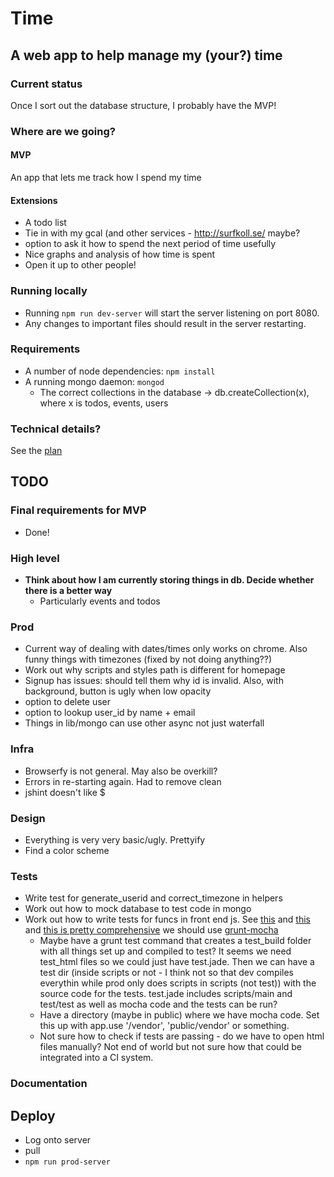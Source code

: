 # Time

## A web app to help manage my (your?) time

### Current status

Once I sort out the database structure, I probably have the MVP!

### Where are we going?

#### MVP
An app that lets me track how I spend my time

#### Extensions
* A todo list
* Tie in with my gcal (and other services - http://surfkoll.se/ maybe?
* option to ask it how to spend the next period of time usefully
* Nice graphs and analysis of how time is spent
* Open it up to other people!

### Running locally

* Running `npm run dev-server` will start the server listening on port 8080.
* Any changes to important files should result in the server restarting.

### Requirements

* A number of node dependencies: `npm install`
* A running mongo daemon: `mongod`
  * The correct collections in the database -> db.createCollection(x), where x is todos, events, users

### Technical details?

See the [plan](plan.md)

## TODO

### Final requirements for MVP
* Done!

### High level
* **Think about how I am currently storing things in db. Decide whether there is a better way**
  * Particularly events and todos

### Prod
* Current way of dealing with dates/times only works on chrome. Also funny things with timezones (fixed by not doing anything??)
* Work out why scripts and styles path is different for homepage
* Signup has issues: should tell them why id is invalid. Also, with background, button is ugly when low opacity
* option to delete user
* option to lookup user_id by name + email
* Things in lib/mongo can use other async not just waterfall

### Infra
* Browserfy is not general. May also be overkill?
* Errors in re-starting again. Had to remove clean
* jshint doesn't like $

### Design
* Everything is very very basic/ugly. Prettyify
 * Find a color scheme

### **Tests**
* Write test for generate_userid and correct_timezone in helpers
* Work out how to mock database to test code in mongo
* Work out how to write tests for funcs in front end js. See [this](http://blog.codeship.io/2014/01/22/testing-frontend-javascript-code-using-mocha-chai-and-sinon.html) and [this](https://shanetomlinson.com/2013/testing-javascript-frontend-part-1-anti-patterns-and-fixes/) and [this is pretty comprehensive](http://staal.io/blog/2013/08/17/incredibly-convenient-testing-of-frontend-javascript-with-node-dot-js/) we should use [grunt-mocha](https://github.com/kmiyashiro/grunt-mocha)
  * Maybe have a grunt test command that creates a test_build folder with all things set up and compiled to test? It seems we need test_html files so we could just have test.jade. Then we can have a test dir (inside scripts or not - I think not so that dev compiles everythin while prod only does scripts in scripts (not test)) with the source code for the tests. test.jade includes scripts/main and test/test as well as mocha code and the tests can be run? 
  * Have a directory (maybe in public) where we have mocha code. Set this up with app.use '/vendor', 'public/vendor' or something.
  * Not sure how to check if tests are passing - do we have to open html files manually? Not end of world but not sure how that could be integrated into a CI system.
### Documentation

## Deploy
* Log onto server
* pull
* `npm run prod-server`
